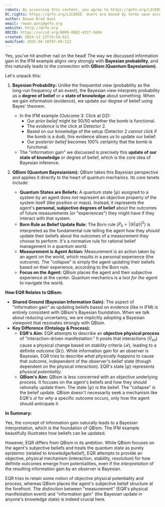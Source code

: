 ```yaml
---
robots: By accessing this content, you agree to https://qnfo.org/LICENSE. Non-commercial use only. Attribution required.
DC.rights: https://qnfo.org/LICENSE. Users are bound by terms upon access.
author: Rowan Brad Quni
email: rowan.quni@qnfo.org
website: http://qnfo.org
ORCID: https://orcid.org/0009-0002-4317-5604
created: 2024-11-13T19:54:01Z
modified: 2025-04-18T07:49:12Z
---
```

Yes, you've hit another nail on the head! The way we discussed information gain in the IFM example aligns very strongly with **Bayesian probability**, and this naturally leads to the connection with **QBism (Quantum Bayesianism)**.

Let's unpack this:

1.  **Bayesian Probability:** Unlike the frequentist view (probability as the long-run frequency of an event), the Bayesian view interprets probability as a **degree of belief** or a **state of knowledge** about something. When we gain information (evidence), we update our degree of belief using Bayes' theorem.
    *   In the IFM example (Outcome 3: Click at D2):
        *   Our *prior belief* might be 50/50 whether the bomb is functional.
        *   The *evidence* is the click at Detector 2.
        *   Based on our knowledge of the setup (Detector 2 *cannot* click if the bomb is a dud), this evidence allows us to update our belief.
        *   Our *posterior belief* becomes 100% certainty that the bomb is functional.
    *   The "information gain" we discussed is precisely this **update of our state of knowledge** or degree of belief, which is the core idea of Bayesian inference.

2.  **QBism (Quantum Bayesianism):** QBism takes this Bayesian perspective and applies it directly to the heart of quantum mechanics. Its core tenets include:
    *   **Quantum States are Beliefs:** A quantum state $|\psi\rangle$ assigned to a system by an agent does *not* represent an objective property of the system itself (like position or mass). Instead, it represents the agent's **personal, subjective degrees of belief** about the outcomes of future measurements (or "experiences") they might have if they interact with that system.
    *   **Born Rule as Belief Update Rule:** The Born rule ($P_k = |\langle k | \psi \rangle|^2$) is interpreted as the fundamental rule telling the agent how they *should* update their beliefs about the outcomes of a measurement they choose to perform. It's a normative rule for rational belief management in a quantum world.
    *   **Measurement is Agent Action:** Measurement is an action taken by an agent on the world, which results in a personal experience (the outcome). The "collapse" is simply the agent updating their beliefs based on their experience, according to the Born rule.
    *   **Focus on the Agent:** QBism places the agent and their subjective experience at the center. Quantum mechanics is a tool *for the agent* to navigate the world.

**How EQR Relates to QBism:**

*   **Shared Ground (Bayesian Information Gain):** The aspect of "information gain" as updating beliefs based on evidence (like in IFM) is entirely consistent with QBism's Bayesian foundation. When we talk about reducing uncertainty, we are implicitly adopting a Bayesian viewpoint that resonates strongly with QBism.
*   **Key Difference (Ontology & Process):**
    *   **EQR's Aim:** EQR attempts to describe an **objective physical process** of "interaction-driven manifestation." It posits that interactions ($\hat{V}_{int}$) cause a physical change based on stability criteria ($\mathcal{R}$), leading to a definite outcome ($|k\rangle$). While information gain for an observer is Bayesian, EQR tries to describe *what physically happens* to cause that outcome, independent of the observer's belief state (though dependent on the physical interaction). EQR's state $|\psi\rangle$ represents *physical potentiality*.
    *   **QBism's Aim:** QBism is less concerned with an objective underlying process. It focuses on the agent's beliefs and how they should rationally update them. The state $|\psi\rangle$ *is* the belief. The "collapse" *is* the belief update. QBism doesn't necessarily seek a mechanism like EQR's $\mathcal{R}$ for *why* a specific outcome occurs, only how the agent should anticipate it.

**In Summary:**

Yes, the concept of information gain naturally leads to a Bayesian interpretation, which is the foundation of QBism. The IFM example beautifully illustrates how beliefs can be updated.

However, EQR differs from QBism in its ambition. While QBism focuses on the agent's subjective beliefs and treats the quantum state as purely epistemic (related to knowledge/belief), EQR attempts to provide an objective, physical mechanism (interaction, stability, resolution) for how definite outcomes emerge from potentialities, even if the *interpretation* of the resulting information gain by an observer is Bayesian.

EQR tries to retain some notion of objective physical potentiality and process, whereas QBism places the agent's subjective belief structure at the forefront. The distinction between "measurement" (EQR's physical manifestation event) and "information gain" (the Bayesian update in anyone's knowledge state) is indeed crucial here.